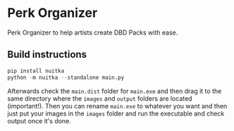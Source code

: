 # Perk Organizer

Perk Organizer to help artists create DBD Packs with ease.


## Build instructions

```python
pip install nuitka
python -m nuitka --standalone main.py
```

Afterwards check the `main.dist` folder for `main.exe` and then drag it to the same directory where the `images` and `output` folders are located (important!).
Then you can rename `main.exe` to whatever you want and then just put your images in the `images` folder and run the executable and check
output once it's done.
